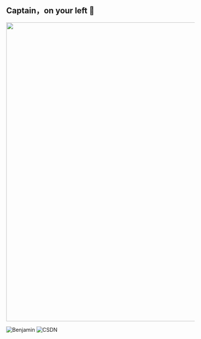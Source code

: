 ## Captain，on your left 👋
<img width="800" src="https://github-readme-activity-graph.vercel.app/graph?username=Benjamin15105&theme=tokyo-night&hide_border=true&area=true" />

![Benjamin](https://stats.justsong.cn/api/leetcode?username=benjamin-6u&theme=dark)
![CSDN](https://stats.justsong.cn/api/csdn?id=weixin_57246792&theme=algolia)


<!--
**Benjamin15105/Benjamin15105** is a ✨ _special_ ✨ repository because its `README.md` (this file) appears on your GitHub profile.

Here are some ideas to get you started:

- 🔭 I’m currently working on ...
- 🌱 I’m currently learning ...
- 👯 I’m looking to collaborate on ...
- 🤔 I’m looking for help with ...
- 💬 Ask me about ...
- 📫 How to reach me: ...
- 😄 Pronouns: ...
- ⚡ Fun fact: ...
-->
